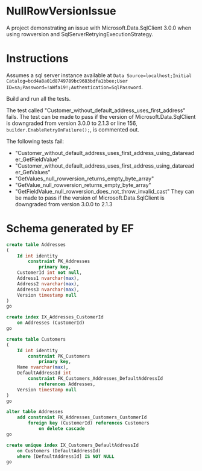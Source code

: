 # NullRowVersionIssue

A project demonstrating an issue with Microsoft.Data.SqlClient 3.0.0 when using rowversion and SqlServerRetryingExecutionStrategy.

# Instructions

Assumes a sql server instance available at `Data Source=localhost;Initial Catalog=bcd4a8a01d8749789bc9683bdfa1bbee;User ID=sa;Password=!aWfa19!;Authentication=SqlPassword`.

Build and run all the tests. 

The test called "Customer_without_default_address_uses_first_address" fails. 
The test can be made to pass if the version of Microsoft.Data.SqlClient is downgraded from 
version 3.0.0 to 2.1.3 or line 156, `builder.EnableRetryOnFailure();`, is commented out.

The following tests fail:
* "Customer_without_default_address_uses_first_address_using_datareader_GetFieldValue"
* "Customer_without_default_address_uses_first_address_using_datareader_GetValues"
* "GetValues_null_rowversion_returns_empty_byte_array"
* "GetValue_null_rowversion_returns_empty_byte_array"
* "GetFieldValue_null_rowversion_does_not_throw_invalid_cast"
They can be made to pass if the version of Microsoft.Data.SqlClient is downgraded from version 3.0.0 to 2.1.3

# Schema generated by EF

```sql
create table Addresses
(
	Id int identity
		constraint PK_Addresses
			primary key,
	CustomerId int not null,
	Address1 nvarchar(max),
	Address2 nvarchar(max),
	Address3 nvarchar(max),
	Version timestamp null
)
go

create index IX_Addresses_CustomerId
	on Addresses (CustomerId)
go

create table Customers
(
	Id int identity
		constraint PK_Customers
			primary key,
	Name nvarchar(max),
	DefaultAddressId int
		constraint FK_Customers_Addresses_DefaultAddressId
			references Addresses,
	Version timestamp null
)
go

alter table Addresses
	add constraint FK_Addresses_Customers_CustomerId
		foreign key (CustomerId) references Customers
			on delete cascade
go

create unique index IX_Customers_DefaultAddressId
	on Customers (DefaultAddressId)
	where [DefaultAddressId] IS NOT NULL
go
```